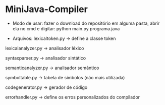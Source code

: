# MiniJava-Compiler

* Modo de usar:
fazer o download do repositório em alguma pasta, abrir ela no cmd e digitar:
  python main.py programa.java

* Arquivos:
lexicaltoken.py -> define a classe token

lexicalanalyzer.py -> analisador léxico

syntaxparser.py -> analisador sintático

semanticanalyzer.py -> analisador semântico

symboltable.py -> tabela de símbolos (não mais utilizada)

codegenerator.py -> gerador de código

errorhandler.py -> define os erros personalizados do compilador
